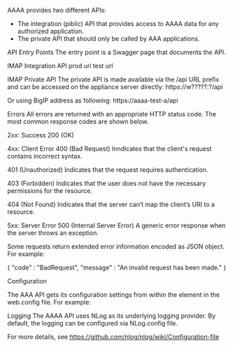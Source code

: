AAAA provides two different APIs:
- The integration (piblic) API that provides access to AAAA data for any authorized application.
- The private API that should only be called by AAA applications.


API Entry Points
The entry point is a Swagger page that documents the API.

IMAP Integration API
	prod url
	test url
	

IMAP Private API
The private API is made available via the /api URL prefix and can be accessed on the appliance server directly:
	https://w?????:?/api
	
Or using BigIP address as following: 
	https://aaaa-test-a/api
		

		


Errors
All errors are returned with an appropriate HTTP status code. The most common response codes are shown below.

2xx: Success
	200 (OK)

4xx: Client Error
400 (Bad Request) Inndicates that the client's request contains incorrect syntax.

401 (Unauthorized) Indicates that the request requires authentication.

403 (Forbidden) Indicates that the user does not have the necessary permissions for the resource. 

404 (Not Found} Indicates that the server can’t map the client’s URI to a resource.

5xx: Server Error
500 (Internal Server Error)	 A generic error response when the server throws an exception.

Some requests return extended error information encoded as JSON object. For example:

{
  "code" : "BadRequest",
  "message" : "An invalid request has been made."
}


Configuration

The AAA API gets its configuration settings from within the <?????> element in the web.config file. For example:



Logging
The AAAA API uses NLog as its underlying logging provider. By default, the logging can be configured via NLog.config file.

For more details, see https://github.com/nlog/nlog/wiki/Configuration-file
